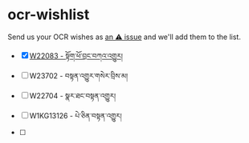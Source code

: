 # ocr-wishlist
Send us your OCR wishes as [an ⚠️ issue](https://github.com/OpenPecha/ocr-wishlist/issues) and we'll add them to the list.

- [x] [W22083 - སྟོག་ཕོ་བྲང་བཀའ་འགྱུར།](https://github.com/OpenPecha/P000003)
- [ ] W23702 - བསྟན་འགྱུར་གསེར་བྲིས་མ།
- [ ] W22704 - སྣར་ཐང་བསྟན་འགྱུར།
- [ ] W1KG13126 - པེ་ཅིན་བསྟན་འགྱུར།
- [ ] 


